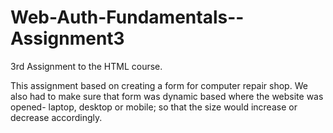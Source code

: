 # Web-Auth-Fundamentals--Assignment3
3rd Assignment to the HTML course.

This assignment based on creating a form for computer repair shop. We also had to make sure that form was dynamic based where the website was opened- laptop, desktop or mobile; so that the size would increase or decrease accordingly.
